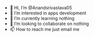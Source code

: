 - 👋 Hi, I’m @Anandsrivastava05
- 👀 I’m interested in apps development
- 🌱 I’m currently learning nothing
- 💞️ I’m looking to collaborate on nothing
- 📫 How to reach me just email me


<!---
Anandsrivastava05/Anandsrivastava05 is a ✨ special ✨ repository because its `README.md` (this file) appears on your GitHub profile.
You can click the Preview link to take a look at your changes.
--->
